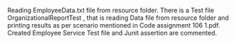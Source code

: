 Reading EmployeeData.txt file from  resource folder.
There is a Test file OrganizationalReportTest , that is reading Data file from resource folder and printing results as per scenario mentioned in Code assignment 106 1.pdf.
Created Employee Service Test file and Junit assertion are commented.
